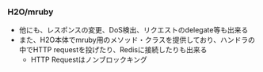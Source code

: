 ### H2O/mruby

* 他にも、レスポンスの変更、DoS検出、リクエストのdelegate等も出来る
* また、H2O本体でmruby用のメソッド・クラスを提供しており、ハンドラの中でHTTP requestを投げたり、Redisに接続したりも出来る
  * HTTP Requestはノンブロックキング
